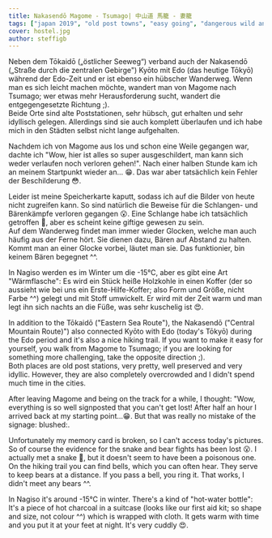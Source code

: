 ```yaml
---
title: Nakasendō Magome - Tsumago| 中山道 馬籠 - 妻籠
tags: ["japan 2019", "old post towns", "easy going", "dangerous wild animals"]
cover: hostel.jpg
author: steffigb
---
```


Neben dem Tōkaidō („östlicher Seeweg“) verband auch der Nakasendō („Straße durch die zentralen Gebirge") Kyōto mit Edo (das heutige Tōkyō) während der Edo-Zeit und er ist ebenso ein hübscher Wanderweg. Wenn man es sich leicht machen möchte, wandert man von Magome nach Tsumago; wer etwas mehr Herausforderung sucht, wandert die entgegengesetzte Richtung ;).  
Beide Orte sind alte Poststationen, sehr hübsch, gut erhalten und sehr idyllisch gelegen. Allerdings sind sie auch komplett überlaufen und ich habe mich in den Städten selbst nicht lange aufgehalten.  

Nachdem ich von Magome aus los und schon eine Weile gegangen war, dachte ich "Wow, hier ist alles so super ausgeschildert, man kann sich weder verlaufen noch verloren gehen!". Nach einer halben Stunde kam ich an meinem Startpunkt wieder an... :grin:. Das war aber tatsächlich kein Fehler der Beschilderung :flushed:.

Leider ist meine Speicherkarte kaputt, sodass ich auf die Bilder von heute nicht zugreifen kann. So sind natürlich die Beweise für die Schlangen- und Bärenkämpfe verloren gegangen :open_mouth:. Eine Schlange habe ich tatsächlich getroffen :snake:,
aber es scheint keine giftige gewesen zu sein.  
Auf dem Wanderweg findet man immer wieder Glocken, welche man auch häufig aus der Ferne hört. Sie dienen dazu, Bären auf Abstand zu halten. Kommt man an einer Glocke vorbei, läutet man sie. Das funktionier, bin keinem Bären begegnet ^^.

In Nagiso werden es im Winter um die -15°C, aber es gibt eine Art "Wärmflasche": Es wird ein Stück heiße Holzkohle in einen Koffer (der so aussieht wie bei uns ein Erste-Hilfe-Koffer; also Form und Größe, nicht Farbe ^^) gelegt und mit Stoff umwickelt. Er wird mit der Zeit warm und man legt ihn sich nachts an die Füße, was sehr kuschelig ist :heart_eyes:.

In addition to the Tōkaidō ("Eastern Sea Route"), the Nakasendō ("Central Mountain Route)") also connected Kyōto with Edo (today's Tōkyō) during the Edo period and it's also a nice hiking trail. If you want to make it easy for yourself, you walk from Magome to Tsumago; if you are looking for something more challenging, take the opposite direction ;).  
Both places are old post stations, very pretty, well preserved and very idyllic. However, they are also completely overcrowded and I didn't spend much time in the cities.

After leaving Magome and being on the track for a while, I thought: "Wow, everything is so well signposted that you can't get lost! After half an hour I arrived back at my starting point...:grin:. But that was really no mistake of the signage: blushed:. 

Unfortunately my memory card is broken, so I can't access today's pictures. So of course the evidence for the snake and bear fights has been lost :open_mouth:. I actually met a snake :snake:,
but it doesn't seem to have been a poisonous one.  
On the hiking trail you can find bells, which you can often hear. They serve to keep bears at a distance. If you pass a bell, you ring it. That works, I didn't meet any bears ^^.

In Nagiso it's around -15°C in winter. There's a kind of "hot-water bottle": It's a piece of hot charcoal in a suitcase (looks like our first aid kit; so shape and size, not colour ^^) which is wrapped with cloth. It gets warm with time and you put it at your feet at night. It's very cuddly :heart_eyes:.





